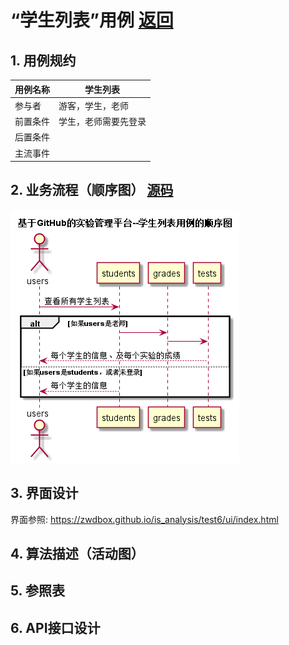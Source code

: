 ﻿<!-- markdownlint-disable MD033-->
<!-- 禁止MD033类型的警告 https://www.npmjs.com/package/markdownlint -->

# “学生列表”用例 [返回](./README.md)
## 1. 用例规约

|用例名称|学生列表|
|-------|-------------|
|参与者|游客，学生，老师|
|前置条件|学生，老师需要先登录|
|后置条件| |
|主流事件| |

## 2. 业务流程（顺序图） [源码](./src/sequence学生列表.puml)
![sequence1](./sequence学生列表.png) 

## 3. 界面设计
界面参照: https://zwdbox.github.io/is_analysis/test6/ui/index.html

## 4. 算法描述（活动图）

## 5. 参照表

## 6. API接口设计